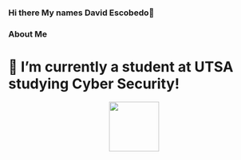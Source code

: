 ### Hi there My names David Escobedo👋

### About Me

# 🔭 I’m currently a student at UTSA studying Cyber Security!
<div id="header" align="center">
  <img src="[https://media.giphy.com/media/M9gbBd9nbDrOTu1Mqx/giphy.gif](https://media.giphy.com/media/o0vwzuFwCGAFO/giphy.gif](https://media.giphy.com/media/o0vwzuFwCGAFO/giphy.gif)" width="100"/>
</div>
